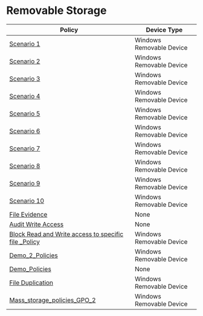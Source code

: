 # Removable Storage

| Policy | Device Type |
|--------|-----------|
| [ Scenario 1 ]( Scenario%201%20GPO%20Policy%20-%20Prevent%20Write%20and%20Execute%20access%20to%20all%20but%20allow%20specific%20approved%20USBs.md) | Windows Removable Device |
| [ Scenario 2 ]( Scenario%202%20GPO%20Policy%20-%20Audit%20Write%20and%20Execute%20access%20to%20all%20but%20block%20specific%20unapproved%20USBs.md) | Windows Removable Device |
| [ Scenario 3 ]( Scenario%203%20Block%20any%20Removable%20Storage%20and%20CD-DVD.md) | Windows Removable Device |
| [ Scenario 4 ]( Scenario%204%20ReadOnly%20to%20Any%20Removable%20Storage%20and%20CD-DVD.md) | Windows Removable Device |
| [ Scenario 5 ]( Scenario%205%20Block%20Wirte%20and%20Execute%20but%20allow%20specific%20user%20access%20and%20approved%20USB.md) | Windows Removable Device |
| [ Scenario 6 ]( Scenario%206%20Block%20Wirte%20and%20Execute%20but%20allow%20specific%20user%20access%20approved%20USB.md) | Windows Removable Device |
| [ Scenario 7 ]( Scenario%207%20WPD%20Policy%20Sample%2C%20e.md) | Windows Removable Device |
| [ Scenario 8 ]( Scenario%208%20Audit%20Read_Intune.md) | Windows Removable Device |
| [ Scenario 9 ]( Scenario%209%20Block%20Write_Intune.md) | Windows Removable Device |
| [ Scenario 10 ]( Scenario%2010%20Audit%20Write_Intune.md) | Windows Removable Device |
| [ File Evidence ]( Audit%20File%20Information.md) | None |
| [ Audit Write Access ]( Audit%20Write%20Access.md) | None |
| [ Block Read and Write access to specific file _Policy ]( Block%20Read%20and%20Write%20access%20to%20specific%20file%20_Policy.md) | Windows Removable Device |
| [ Demo_2_Policies ]( Demo_2_Policies.md) | Windows Removable Device |
| [ Demo_Policies ]( Demo_Policies.md) | None |
| [ File Duplication ]( File%20Duplication.md) | Windows Removable Device |
| [ Mass_storage_policies_GPO_2 ]( Mass_storage_policies_GPO_2.md) | Windows Removable Device |
